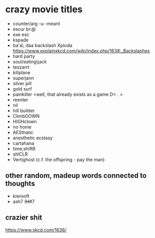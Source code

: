 # crazy movie titles
- counter/arg -u -meant
- escur br.@
- exe esc
- kspade
- ba'al, daa backslash Xploda <https://www.explainxkcd.com/wiki/index.php/1638:_Backslashes>
- hard party
- soul/eating\jack
- teszarrt
- killplane
- superjann
- silver pill
- gold surf
- painkiller <well, that already exists as a game D< . >
- reenter
- nil
- hill builder
- ClimbDOWN
- HIGHclown
- no home
- AESthatic
- anesthetic ecstasy
- cartahana
- time;shiftR
- shlCLR
- Vertighost (c.f. the offspring - pay the man)

## other random, madeup words connected to thoughts
- kiwisoft
- ash7 (~~H~~#7

## crazier shit
https://www.xkcd.com/1638/
